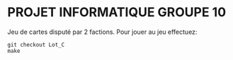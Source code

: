 # PROJET INFORMATIQUE GROUPE 10

Jeu de cartes disputé par 2 factions. 
Pour jouer au jeu effectuez:

```
git checkout Lot_C
make
```
